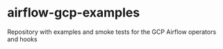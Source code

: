 # airflow-gcp-examples
Repository with examples and smoke tests for the GCP Airflow operators and hooks
